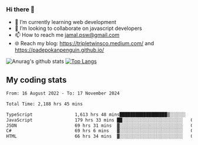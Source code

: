 ### Hi there 👋

<!--
**padepokanpenguin/padepokanpenguin** is a ✨ _special_ ✨ repository because its `README.md` (this file) appears on your GitHub profile.
-->

- 🌱 I’m currently learning  web development
- 👯 I’m looking to collaborate on javascript developers
- 📫 How to reach me jamal.psw@gmail.com
- 🌐 Reach my blog:
   https://tripletwinsco.medium.com/ and
   https://padepokanpenguin.github.io/

![Anurag's github stats](https://github-readme-stats.vercel.app/api?username=padepokanpenguin&count_private=true&disable_animations=false&show_icons=true&theme=default)
[![Top Langs](https://github-readme-stats.vercel.app/api/top-langs/?username=padepokanpenguin&theme=default&layout=compact)](https://github.com/padepokanpenguin)

## My coding stats

<!--START_SECTION:waka-->

```txt
From: 16 August 2022 - To: 17 November 2024

Total Time: 2,188 hrs 45 mins

TypeScript                1,613 hrs 48 mins██████████████████▒░░░░░░   73.73 %
JavaScript                179 hrs 33 mins ██░░░░░░░░░░░░░░░░░░░░░░░   08.20 %
JSON                      69 hrs 31 mins  ▓░░░░░░░░░░░░░░░░░░░░░░░░   03.18 %
C#                        69 hrs 6 mins   ▓░░░░░░░░░░░░░░░░░░░░░░░░   03.16 %
HTML                      66 hrs 34 mins  ▓░░░░░░░░░░░░░░░░░░░░░░░░   03.04 %
```

<!--END_SECTION:waka-->


